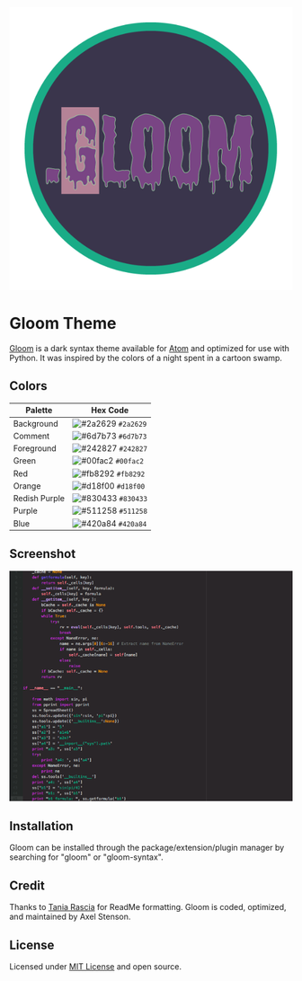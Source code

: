 
<p align="center">
  <img src ="https://raw.githubusercontent.com/axellarsstenson/gloom-syntax/master/images/Gloom-01.png">
</p>

# Gloom Theme

[Gloom](https://github.com/axellarsstenson/gloom-syntax) is a dark syntax theme available for [Atom](https://github.atom.io/packages/gloom-syntax) and optimized for use with Python. It was inspired
by the colors of a night spent in a cartoon swamp.

## Colors

Palette | Hex Code
--- | ---
Background | ![#2a2629](http://placehold.it/15/2a2629/ffffff?text=+) `#2a2629`
Comment | ![#6d7b73](http://placehold.it/15/6d7b73/000000?text=+) `#6d7b73`
Foreground | ![#242827](http://placehold.it/15/242827/000000?text=+) `#242827`
Green | ![#00fac2](http://placehold.it/15/00fac2/000000?text=+) `#00fac2`
Red | ![#fb8292](http://placehold.it/15/fb8292/000000?text=+) `#fb8292`
Orange | ![#d18f00](http://placehold.it/15/FCA369/000000?text=+) `#d18f00`
Redish Purple | ![#830433](http://placehold.it/15/830433/000000?text=+) `#830433`
Purple | ![#511258](http://placehold.it/15/511258/000000?text=+) `#511258`
Blue | ![#420a84](http://placehold.it/15/420a84/000000?text=+) `#420a84`

## Screenshot

![Gloom Screenshot](https://raw.githubusercontent.com/axellarsstenson/gloom-syntax/master/images/Gloom_Screenshot.png)

## Installation

Gloom can be installed through the package/extension/plugin manager by searching for "gloom" or "gloom-syntax".

## Credit

Thanks to [Tania Rascia](https://github.com/taniarascia/new-moon) for ReadMe formatting. Gloom is coded, optimized, and maintained by Axel Stenson.

## License

Licensed under [MIT License](https://github.com/axellarsstenson/gloom-syntax/blob/master/LICENSE.md) and open source.
